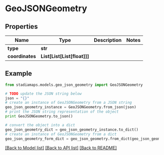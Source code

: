 # GeoJSONGeometry


## Properties
Name | Type | Description | Notes
------------ | ------------- | ------------- | -------------
**type** | **str** |  | 
**coordinates** | **List[List[List[float]]]** |  | 

## Example

```python
from stadiamaps.models.geo_json_geometry import GeoJSONGeometry

# TODO update the JSON string below
json = "{}"
# create an instance of GeoJSONGeometry from a JSON string
geo_json_geometry_instance = GeoJSONGeometry.from_json(json)
# print the JSON string representation of the object
print GeoJSONGeometry.to_json()

# convert the object into a dict
geo_json_geometry_dict = geo_json_geometry_instance.to_dict()
# create an instance of GeoJSONGeometry from a dict
geo_json_geometry_form_dict = geo_json_geometry.from_dict(geo_json_geometry_dict)
```
[[Back to Model list]](../README.md#documentation-for-models) [[Back to API list]](../README.md#documentation-for-api-endpoints) [[Back to README]](../README.md)


